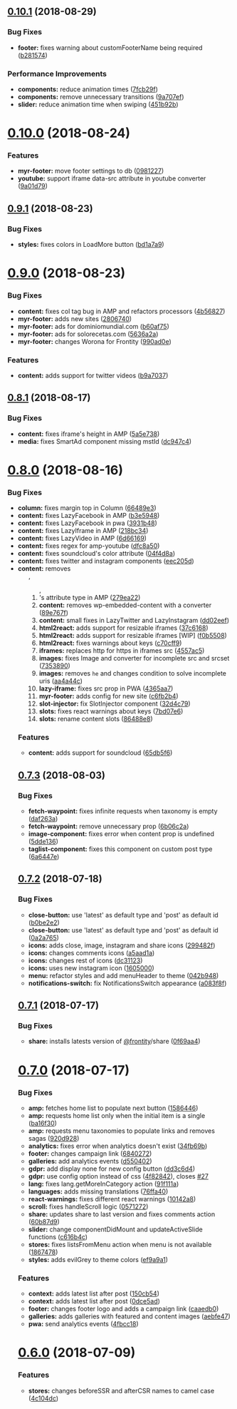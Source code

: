 ## [0.10.1](https://github.com/frontity/saturn-theme/compare/v0.10.0...v0.10.1) (2018-08-29)


### Bug Fixes

* **footer:** fixes warning about customFooterName being required ([b281574](https://github.com/frontity/saturn-theme/commit/b281574))


### Performance Improvements

* **components:** reduce animation times ([7fcb29f](https://github.com/frontity/saturn-theme/commit/7fcb29f))
* **components:** remove unnecessary transitions ([9a707ef](https://github.com/frontity/saturn-theme/commit/9a707ef))
* **slider:** reduce animation time when swiping ([451b92b](https://github.com/frontity/saturn-theme/commit/451b92b))

# [0.10.0](https://github.com/frontity/saturn-theme/compare/v0.9.1...v0.10.0) (2018-08-24)


### Features

* **myr-footer:** move footer settings to db ([0981227](https://github.com/frontity/saturn-theme/commit/0981227))
* **youtube:** support iframe data-src attribute in youtube converter ([9a01d79](https://github.com/frontity/saturn-theme/commit/9a01d79))

## [0.9.1](https://github.com/frontity/saturn-theme/compare/v0.9.0...v0.9.1) (2018-08-23)


### Bug Fixes

* **styles:** fixes colors in LoadMore button ([bd1a7a9](https://github.com/frontity/saturn-theme/commit/bd1a7a9))

# [0.9.0](https://github.com/frontity/saturn-theme/compare/v0.8.1...v0.9.0) (2018-08-23)


### Bug Fixes

* **content:** fixes col tag bug in AMP and refactors processors ([4b56827](https://github.com/frontity/saturn-theme/commit/4b56827))
* **myr-footer:** adds new sites ([2806740](https://github.com/frontity/saturn-theme/commit/2806740))
* **myr-footer:** ads for dominiomundial.com ([b60af75](https://github.com/frontity/saturn-theme/commit/b60af75))
* **myr-footer:** ads for solorecetas.com ([5636a2a](https://github.com/frontity/saturn-theme/commit/5636a2a))
* **myr-footer:** changes Worona for Frontity ([990ad0e](https://github.com/frontity/saturn-theme/commit/990ad0e))


### Features

* **content:** adds support for twitter videos ([b9a7037](https://github.com/frontity/saturn-theme/commit/b9a7037))

## [0.8.1](https://github.com/frontity/saturn-theme/compare/v0.8.0...v0.8.1) (2018-08-17)


### Bug Fixes

* **content:** fixes iframe's height in AMP ([5a5e738](https://github.com/frontity/saturn-theme/commit/5a5e738))
* **media:** fixes SmartAd component missing mstId ([dc947c4](https://github.com/frontity/saturn-theme/commit/dc947c4))

# [0.8.0](https://github.com/frontity/saturn-theme/compare/v0.7.3...v0.8.0) (2018-08-16)


### Bug Fixes

* **column:** fixes margin top in Column ([66489e3](https://github.com/frontity/saturn-theme/commit/66489e3))
* **content:** fixes LazyFacebook in AMP ([b3e5948](https://github.com/frontity/saturn-theme/commit/b3e5948))
* **content:** fixes LazyFacebook in pwa ([3931b48](https://github.com/frontity/saturn-theme/commit/3931b48))
* **content:** fixes LazyIframe in AMP ([218bc34](https://github.com/frontity/saturn-theme/commit/218bc34))
* **content:** fixes LazyVideo in AMP ([6d66169](https://github.com/frontity/saturn-theme/commit/6d66169))
* **content:** fixes regex for amp-youtube ([dfc8a50](https://github.com/frontity/saturn-theme/commit/dfc8a50))
* **content:** fixes soundcloud's color attribute ([04f4d8a](https://github.com/frontity/saturn-theme/commit/04f4d8a))
* **content:** fixes twitter and instagram components ([eec205d](https://github.com/frontity/saturn-theme/commit/eec205d))
* **content:** removes <ul>, <ol>, <li>'s attribute type in AMP ([279ea22](https://github.com/frontity/saturn-theme/commit/279ea22))
* **content:** removes wp-embedded-content with a converter ([89e767f](https://github.com/frontity/saturn-theme/commit/89e767f))
* **content:** small fixes in LazyTwitter and LazyInstagram ([dd02eef](https://github.com/frontity/saturn-theme/commit/dd02eef))
* **html2react:** adds support for resizable iframes ([37c6168](https://github.com/frontity/saturn-theme/commit/37c6168))
* **html2react:** adds support for resizable iframes [WIP] ([f0b5508](https://github.com/frontity/saturn-theme/commit/f0b5508))
* **html2react:** fixes warnings about keys ([c70cff9](https://github.com/frontity/saturn-theme/commit/c70cff9))
* **iframes:** replaces http for https in iframes src ([4557ac5](https://github.com/frontity/saturn-theme/commit/4557ac5))
* **images:** fixes Image and converter for incomplete src and srcset ([7353890](https://github.com/frontity/saturn-theme/commit/7353890))
* **images:** removes `he` and changes condition to solve incomplete uris ([aa4a44c](https://github.com/frontity/saturn-theme/commit/aa4a44c))
* **lazy-iframe:** fixes src prop in PWA ([4365aa7](https://github.com/frontity/saturn-theme/commit/4365aa7))
* **myr-footer:** adds config for new site ([c6fb2b4](https://github.com/frontity/saturn-theme/commit/c6fb2b4))
* **slot-injector:** fix SlotInjector component ([32d4c79](https://github.com/frontity/saturn-theme/commit/32d4c79))
* **slots:** fixes react warnings about keys ([7bd07e6](https://github.com/frontity/saturn-theme/commit/7bd07e6))
* **slots:** rename content slots ([86488e8](https://github.com/frontity/saturn-theme/commit/86488e8))


### Features

* **content:** adds support for soundcloud ([65db5f6](https://github.com/frontity/saturn-theme/commit/65db5f6))

## [0.7.3](https://github.com/frontity/saturn-theme/compare/v0.7.2...v0.7.3) (2018-08-03)


### Bug Fixes

* **fetch-waypoint:** fixes infinite requests when taxonomy is empty ([daf263a](https://github.com/frontity/saturn-theme/commit/daf263a))
* **fetch-waypoint:** remove unnecessary prop ([6b06c2a](https://github.com/frontity/saturn-theme/commit/6b06c2a))
* **image-component:** fixes error when content prop is undefined ([5dde136](https://github.com/frontity/saturn-theme/commit/5dde136))
* **taglist-component:** fixes this component on custom post type ([6a6447e](https://github.com/frontity/saturn-theme/commit/6a6447e))

## [0.7.2](https://github.com/frontity/saturn-theme/compare/v0.7.1...v0.7.2) (2018-07-18)


### Bug Fixes

* **close-button:** use 'latest' as default type and 'post' as default id ([b0be2e2](https://github.com/frontity/saturn-theme/commit/b0be2e2))
* **close-button:** use 'latest' as default type and 'post' as default id ([0a2a765](https://github.com/frontity/saturn-theme/commit/0a2a765))
* **icons:** adds close, image, instagram and share icons ([299482f](https://github.com/frontity/saturn-theme/commit/299482f))
* **icons:** changes comments icons ([a5aad1a](https://github.com/frontity/saturn-theme/commit/a5aad1a))
* **icons:** changes rest of icons ([dc31123](https://github.com/frontity/saturn-theme/commit/dc31123))
* **icons:** uses new instagram icon ([1605000](https://github.com/frontity/saturn-theme/commit/1605000))
* **menu:** refactor styles and add menuHeader to theme ([042b948](https://github.com/frontity/saturn-theme/commit/042b948))
* **notifications-switch:** fix NotificationsSwitch appearance ([a083f8f](https://github.com/frontity/saturn-theme/commit/a083f8f))

## [0.7.1](https://github.com/frontity/saturn-theme/compare/v0.7.0...v0.7.1) (2018-07-17)


### Bug Fixes

* **share:** installs latests version of [@frontity](https://github.com/frontity)/share ([0f69aa4](https://github.com/frontity/saturn-theme/commit/0f69aa4))

# [0.7.0](https://github.com/frontity/saturn-theme/compare/v0.6.0...v0.7.0) (2018-07-17)


### Bug Fixes

* **amp:** fetches home list to populate next button ([1586446](https://github.com/frontity/saturn-theme/commit/1586446))
* **amp:** requests home list only when the initial item is a single ([ba16f30](https://github.com/frontity/saturn-theme/commit/ba16f30))
* **amp:** requests menu taxonomies to populate links and removes sagas ([920d928](https://github.com/frontity/saturn-theme/commit/920d928))
* **analytics:** fixes error when analytics doesn't exist ([34fb69b](https://github.com/frontity/saturn-theme/commit/34fb69b))
* **footer:** changes campaign link ([6840272](https://github.com/frontity/saturn-theme/commit/6840272))
* **galleries:** add analytics events ([d550402](https://github.com/frontity/saturn-theme/commit/d550402))
* **gdpr:** add display none for new config button ([dd3c6d4](https://github.com/frontity/saturn-theme/commit/dd3c6d4))
* **gdpr:** use config option instead of css ([4f82842](https://github.com/frontity/saturn-theme/commit/4f82842)), closes [#27](https://github.com/frontity/saturn-theme/issues/27)
* **lang:** fixes lang.getMoreInCategory action ([91f111a](https://github.com/frontity/saturn-theme/commit/91f111a))
* **languages:** adds missing translations ([76ffa40](https://github.com/frontity/saturn-theme/commit/76ffa40))
* **react-warnings:** fixes different react warnings ([10142a8](https://github.com/frontity/saturn-theme/commit/10142a8))
* **scroll:** fixes handleScroll logic ([0571272](https://github.com/frontity/saturn-theme/commit/0571272))
* **share:** updates share to last version and fixes comments action ([60b87d9](https://github.com/frontity/saturn-theme/commit/60b87d9))
* **slider:** change componentDidMount and updateActiveSlide functions ([c616b4c](https://github.com/frontity/saturn-theme/commit/c616b4c))
* **stores:** fixes listsFromMenu action when menu is not available ([1867478](https://github.com/frontity/saturn-theme/commit/1867478))
* **styles:** adds evilGrey to theme colors ([ef9a9a1](https://github.com/frontity/saturn-theme/commit/ef9a9a1))


### Features

* **context:** adds latest list after post ([150cb54](https://github.com/frontity/saturn-theme/commit/150cb54))
* **context:** adds latest list after post ([0dce5ad](https://github.com/frontity/saturn-theme/commit/0dce5ad))
* **footer:** changes footer logo and adds a campaign link ([caaedb0](https://github.com/frontity/saturn-theme/commit/caaedb0))
* **galleries:** adds galleries with featured and content images ([aebfe47](https://github.com/frontity/saturn-theme/commit/aebfe47))
* **pwa:** send analytics events ([4fbcc18](https://github.com/frontity/saturn-theme/commit/4fbcc18))

# [0.6.0](https://github.com/frontity/saturn-theme/compare/v0.5.28...v0.6.0) (2018-07-09)


### Features

* **stores:** changes beforeSSR and afterCSR names to camel case ([4c104dc](https://github.com/frontity/saturn-theme/commit/4c104dc))
